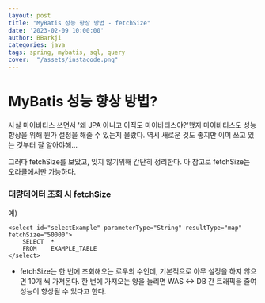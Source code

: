 ```yaml
---
layout: post
title: "MyBatis 성능 향상 방법 - fetchSize"
date: '2023-02-09 10:00:00'
author: BBarkji
categories: java
tags: spring, mybatis, sql, query
cover:  "/assets/instacode.png"
---
```



# MyBatis 성능 향상 방법?

사실 마이바티스 쓰면서 '왜 JPA 아니고 아직도 마이바티스야?'했지 마이바티스도 성능 향상을 위해 뭔가 설정을 해줄 수 있는지 몰랐다. 역시 새로운 것도 좋지만 이미 쓰고 있는 것부터 잘 알아야해... 

그러다 fetchSize를 보았고, 잊지 않기위해 간단히 정리한다.
아 참고로 fetchSize는 오라클에서만 가능하다. 



### 대량데이터 조회 시 fetchSize


예) 

```
<select id="selectExample" parameterType="String" resultType="map" fetchSize="50000">
    SELECT  * 
    FROM    EXAMPLE_TABLE
</select>
```


* fetchSize는 한 번에 조회해오는 로우의 수인데, 기본적으로 아무 설정을 하지 않으면 10개 씩 가져온다. 한 번에 가져오는 양을 늘리면 WAS <-> DB 간 트래픽을 줄여 성능이 향상될 수 있다고 한다.


